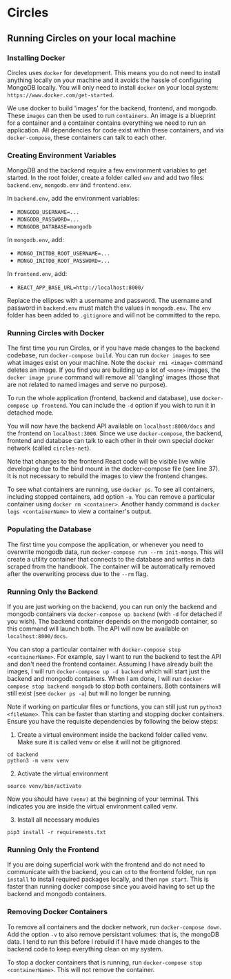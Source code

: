 # Circles

## Running Circles on your local machine

### Installing Docker

Circles uses `docker` for development. This means you do not need to install anything locally on your machine and it avoids the hassle of configuring MongoDB locally. You will only need to install `docker` on your local system: `https://www.docker.com/get-started`.

We use docker to build 'images' for the backend, frontend, and mongodb. These `images` can then be used to run `containers`. An image is a blueprint for a container and a container contains everything we need to run an application. All dependencies for code exist within these containers, and via `docker-compose`, these containers can talk to each other.

### Creating Environment Variables

MongoDB and the backend require a few environment variables to get started. In the root folder, create a folder called `env` and add two files: `backend.env`, `mongodb.env` and `frontend.env`. 

In `backend.env`, add the environment variables:
- `MONGODB_USERNAME=...`
- `MONGODB_PASSWORD=...`
- `MONGODB_DATABASE=mongodb`

In `mongodb.env`, add:
- `MONGO_INITDB_ROOT_USERNAME=...`
- `MONGO_INITDB_ROOT_PASSWORD=...`

In `frontend.env`, add:
- `REACT_APP_BASE_URL=http://localhost:8000/`

Replace the ellipses with a username and password. The username and password in `backend.env` must match the values in `mongodb.env`. The `env` folder has been added to `.gitignore` and will not be committed to the repo. 

### Running Circles with Docker

The first time you run Circles, or if you have made changes to the backend codebase, run `docker-compose build`. You can run `docker images` to see what images exist on your machine. Note the `docker rmi <image>` command deletes an image. If you find you are building up a lot of `<none>` images, the `docker image prune` command will remove all 'dangling' images (those that are not related to named images and serve no purpose).

To run the whole application (frontend, backend and database), use `docker-compose up frontend`. You can include the `-d` option if you wish to run it in detached mode. 

You will now have the backend API available on `localhost:8000/docs` and the frontend on `localhost:3000`. Since we use `docker-compose`, the backend, frontend and database can talk to each other in their own special docker network (called `circles-net`).

Note that changes to the frontend React code will be visible live while developing due to the bind mount in the docker-compose file (see line 37). It is not necessary to rebuild the images to view the frontend changes.

To see what containers are running, use `docker ps`. To see all containers, including stopped containers, add option `-a`. You can remove a particular container using `docker rm <container>`. Another handy command is `docker logs <containerName>` to view a container's output.

### Populating the Database

The first time you compose the application, or whenever you need to overwrite mongodb data, run `docker-compose run --rm init-mongo`. This will create a utility container that connects to the database and writes in data scraped from the handbook. The container will be automatically removed after the overwriting process due to the `--rm` flag.

### Running Only the Backend

If you are just working on the backend, you can run only the backend and mongodb containers via `docker-compose up backend` (with `-d` for detached if you wish). The backend container depends on the mongodb container, so this command will launch both. The API will now be available on `localhost:8000/docs`. 

You can stop a particular container with `docker-compose stop <containerName>`. For example, say I want to run the backend to test the API and don't need the frontend container. Assuming I have already built the images, I will run `docker-compose up -d backend` which will start just the backend and mongodb containers. When I am done, I will run `docker-compose stop backend mongodb` to stop both containers. Both containers will still exist (see `docker ps -a`) but will no longer be running.

Note if working on particular files or functions, you can still just run `python3 <fileName>`. This can be faster than starting and stopping docker containers. Ensure you have the requisite dependencies by following the below steps:

1. Create a virtual environment inside the backend folder called venv. Make sure it is called venv or else it will not be gitignored.
```
cd backend
python3 -m venv venv
```
2. Activate the virtual environment
```
source venv/bin/activate
```
Now you should have `(venv)` at the beginning of your terminal. This indicates you are inside the virtual environment called venv.

3. Install all necessary modules
```
pip3 install -r requirements.txt
```

### Running Only the Frontend

If you are doing superficial work with the frontend and do not need to communicate with the backend, you can `cd` to the frontend folder, run `npm install` to install required packages locally, and then `npm start`. This is faster than running docker compose since you avoid having to set up the backend and mongodb containers.

### Removing Docker Containers

To remove all containers and the docker network, run `docker-compose down`. Add the option `-v` to also remove persistant volumes: that is, the mongoDB data. I tend to run this before I rebuild if I have made changes to the backend code to keep everything clean on my system.

To stop a docker containers that is running, run `docker-compose stop <containerName>`. This will not remove the container.